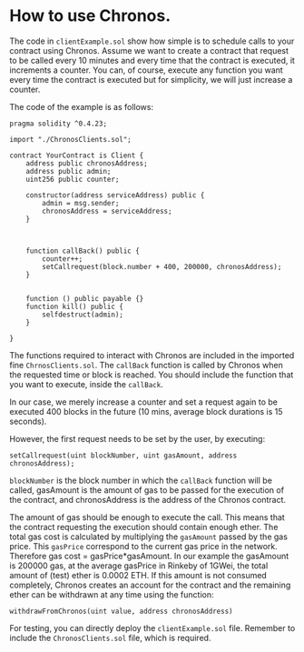 # How to use Chronos.

The code in `clientExample.sol` show how simple is to schedule calls to your contract using Chronos. Assume we want to create a contract that request to be called every 10 minutes and every time that the contract is executed, it increments a counter. You can, of course, execute any function you want every time the contract is executed but for simplicity, we will just increase a counter.

The code of the example is as follows:

``` Solidity
pragma solidity ^0.4.23; 

import "./ChronosClients.sol";

contract YourContract is Client {
    address public chronosAddress;
    address public admin; 
    uint256 public counter;

    constructor(address serviceAddress) public {
        admin = msg.sender;
        chronosAddress = serviceAddress;
    }



    function callBack() public {
        counter++;
        setCallrequest(block.number + 400, 200000, chronosAddress);
    }

    
    function () public payable {}
    function kill() public {
        selfdestruct(admin);
    }

}
```

The functions required to interact with Chronos are included in the imported fine `ChrnosClients.sol`. The `callBack` function is called by Chronos when the requested time or block is reached. You should include the function that you want to execute, inside the `callBack`.

In our case, we merely increase a counter and set a request again to be executed 400 blocks in the future (10 mins, average block durations is 15 seconds).

However, the first request needs to be set by the user, by executing:

``` solidity
setCallrequest(uint blockNumber, uint gasAmount, address chronosAddress);
```

`blockNumber` is the block number in which the `callBack` function will be called, gasAmount is the amount of gas to be passed for the execution of the contract, and chronosAddress is the address of the Chronos contract.

The amount of gas should be enough to execute the call. This means that the contract requesting the execution should contain enough ether. The total gas cost is calculated by multiplying the `gasAmount` passed by the gas price. This `gasPrice` correspond to the current gas price in the network. Therefore gas cost = gasPrice*gasAmount. In our example the gasAmount is 200000 gas, at the average gasPrice in Rinkeby of 1GWei, the total amount of (test) ether is 0.0002 ETH. If this amount is not consumed completely, Chronos creates an account for the contract and the remaining ether can be withdrawn at any time using the function: 

```solidity
withdrawFromChronos(uint value, address chronosAddress)
```

For testing, you can directly deploy the `clientExample.sol` file. Remember to include the `ChronosClients.sol` file, which is required.

